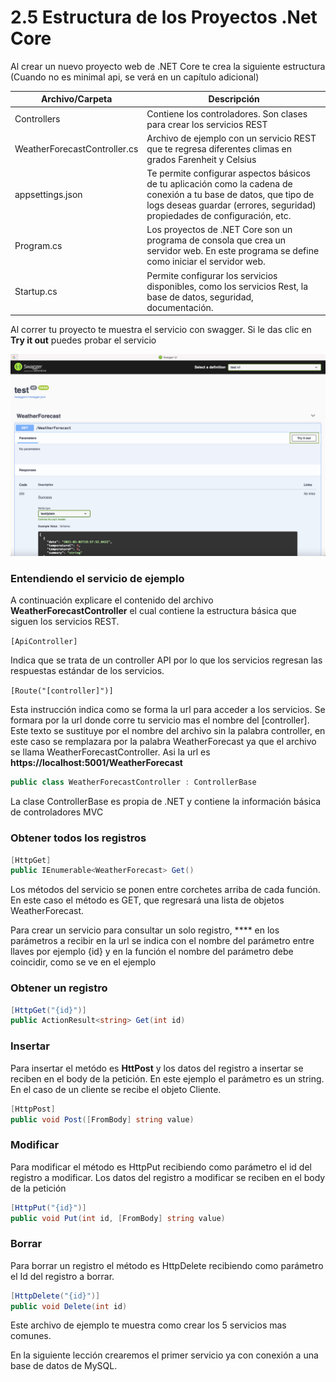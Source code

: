# 2.5 Estructura de los Proyectos .Net Core

Al crear un nuevo proyecto web de .NET Core te crea la siguiente estructura (Cuando no es minimal api, se verá en un capítulo adicional)

| Archivo/Carpeta                  | Descripción                                                                                                                                                                                     |
| -------------------------------- | ----------------------------------------------------------------------------------------------------------------------------------------------------------------------------------------------- |
| Controllers                      | Contiene los controladores. Son clases para crear los servicios REST                                                                                                                            |
|     WeatherForecastController.cs | Archivo de ejemplo con un servicio REST que te regresa diferentes climas en grados Farenheit y Celsius                                                                                          |
| appsettings.json                 | Te permite configurar aspectos básicos de tu aplicación como la cadena de conexión a tu base de datos, que tipo de logs deseas guardar  (errores, seguridad) propiedades de configuración, etc. |
| Program.cs                       | Los proyectos de .NET Core son un programa de consola que crea un servidor web. En este programa se define como iniciar el servidor web.                                                        |
| Startup.cs                       | Permite configurar los servicios disponibles, como los servicios Rest, la base de datos, seguridad, documentación.                                                                              |

Al correr tu proyecto te muestra el servicio con swagger. Si le das clic en **Try it out** puedes probar el servicio

![](<../.gitbook/assets/image (545).png>)

### Entendiendo el servicio de ejemplo

A continuación explicare el contenido del archivo **WeatherForecastController** el cual contiene la estructura básica que siguen los servicios REST.

`[ApiController]`

Indica que se trata de un controller API por lo que los servicios regresan las respuestas estándar de los servicios.&#x20;

`[Route("[controller]")]` &#x20;

Esta instrucción indica como se forma la url para acceder a los servicios. Se formara por la url donde corre tu servicio mas el nombre del \[controller]. Este texto se sustituye por el nombre del archivo sin la palabra controller, en este caso se remplazara por la palabra WeatherForecast ya que el archivo se llama WeatherForecastController. Asi la url es **https://localhost:5001/WeatherForecast**

```csharp
public class WeatherForecastController : ControllerBase
```

La clase ControllerBase es propia de .NET y contiene la información básica de controladores MVC

### Obtener todos los registros

```csharp
[HttpGet]
public IEnumerable<WeatherForecast> Get()
```

Los métodos del servicio se ponen entre corchetes arriba de cada función. En este caso el método es GET, que regresará una lista de objetos WeatherForecast.&#x20;

Para crear un servicio para consultar un solo registro, **** en los parámetros a recibir en la url se indica con el nombre del parámetro entre llaves  por ejemplo {id} y en la función el nombre del parámetro debe coincidir, como se ve en el ejemplo

### Obtener un registro

```csharp
[HttpGet("{id}")]
public ActionResult<string> Get(int id)
```

### Insertar

Para insertar el metódo es **HttPost** y los datos del registro a insertar se reciben en el body de la petición. En este ejemplo el parámetro es un string. En el caso de un cliente se recibe el objeto Cliente.

```csharp
[HttpPost] 
public void Post([FromBody] string value)
```

### Modificar

Para modificar el método es HttpPut recibiendo como parámetro el id del registro a modificar. Los datos del registro a modificar se reciben en el body de la petición

```csharp
[HttpPut("{id}")] 
public void Put(int id, [FromBody] string value)
```

### Borrar

Para borrar un registro el método es HttpDelete recibiendo como parámetro el Id del registro a borrar.

```csharp
[HttpDelete("{id}")] 
public void Delete(int id)
```

Este archivo de ejemplo te muestra como crear los 5 servicios mas comunes.

En la siguiente lección crearemos el primer servicio ya con conexión a una base de datos de MySQL.
